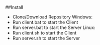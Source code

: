 ##Install
- Clone/Download Repository
Windows:
- Run client.bat to start the Client
- Run server.bat to start the Server
Linux:
- Run client.sh to start the Client
- Run server.sh to start the Server
